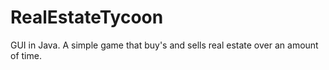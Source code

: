 # RealEstateTycoon
GUI in Java. A simple game that buy's and sells real estate over an amount of time.
